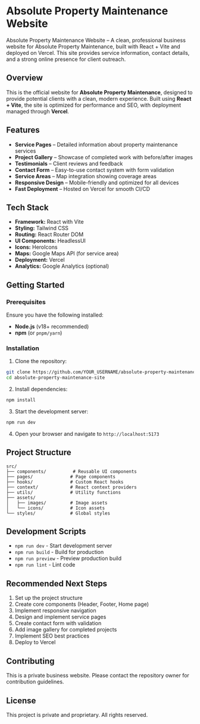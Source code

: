 # Absolute Property Maintenance Website
Absolute Property Maintenance Website – A clean, professional business website for Absolute Property Maintenance, built with React + Vite and deployed on Vercel. This site provides service information, contact details, and a strong online presence for client outreach.

## Overview
This is the official website for **Absolute Property Maintenance**, designed to provide potential clients with a clean, modern experience. Built using **React + Vite**, the site is optimized for performance and SEO, with deployment managed through **Vercel**.

## Features
- **Service Pages** – Detailed information about property maintenance services
- **Project Gallery** – Showcase of completed work with before/after images
- **Testimonials** – Client reviews and feedback
- **Contact Form** – Easy-to-use contact system with form validation
- **Service Areas** – Map integration showing coverage areas
- **Responsive Design** – Mobile-friendly and optimized for all devices
- **Fast Deployment** – Hosted on Vercel for smooth CI/CD

## Tech Stack
- **Framework:** React with Vite
- **Styling:** Tailwind CSS
- **Routing:** React Router DOM
- **UI Components:** HeadlessUI
- **Icons:** HeroIcons
- **Maps:** Google Maps API (for service area)
- **Deployment:** Vercel
- **Analytics:** Google Analytics (optional)

## Getting Started

### Prerequisites
Ensure you have the following installed:
- **Node.js** (v18+ recommended)
- **npm** (or `pnpm/yarn`)

### Installation
1. Clone the repository:
```bash
git clone https://github.com/YOUR_USERNAME/absolute-property-maintenance-site.git
cd absolute-property-maintenance-site
```

2. Install dependencies:
```bash
npm install
```

3. Start the development server:
```bash
npm run dev
```

4. Open your browser and navigate to `http://localhost:5173`

## Project Structure
```
src/
├── components/          # Reusable UI components
├── pages/              # Page components
├── hooks/              # Custom React hooks
├── context/            # React context providers
├── utils/              # Utility functions
├── assets/            
│   ├── images/         # Image assets
│   └── icons/          # Icon assets
└── styles/             # Global styles
```

## Development Scripts
- `npm run dev` - Start development server
- `npm run build` - Build for production
- `npm run preview` - Preview production build
- `npm run lint` - Lint code

## Recommended Next Steps
1. Set up the project structure
2. Create core components (Header, Footer, Home page)
3. Implement responsive navigation
4. Design and implement service pages
5. Create contact form with validation
6. Add image gallery for completed projects
7. Implement SEO best practices
8. Deploy to Vercel

## Contributing
This is a private business website. Please contact the repository owner for contribution guidelines.

## License
This project is private and proprietary. All rights reserved.
